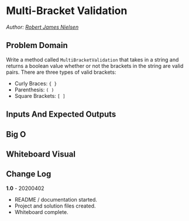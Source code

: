 # Multi-Bracket Validation

_Author: [Robert James Nielsen](https://github.com/robertjnielsen)_

## Problem Domain

Write a method called `MultiBracketValidation` that takes in a string and returns a boolean value whether or not the brackets in the string are valid pairs. There are three types of valid brackets:
- Curly Braces: `{ }`
- Parenthesis: `( )`
- Square Brackets: `[ ]`

## Inputs And Expected Outputs

## Big O

## Whiteboard Visual

## Change Log

**1.0** - 20200402
- README / documentation started.
- Project and solution files created.
- Whiteboard complete.